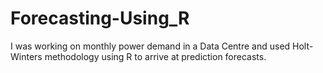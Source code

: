 # Forecasting-Using_R
I was working on monthly power demand in a Data Centre and used Holt-Winters methodology using R to arrive at prediction forecasts.
